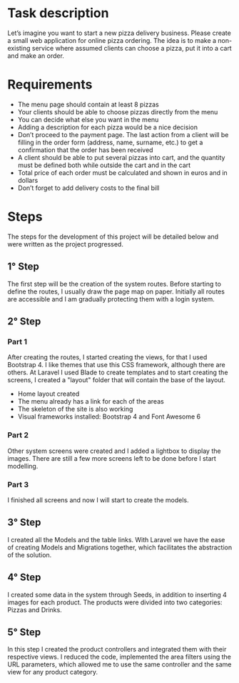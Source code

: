 <h1>Task description</h1>
Let’s imagine you want to start a new pizza delivery business. Please create a small web application for online pizza ordering. The idea is to make a non-existing service where assumed clients can choose a pizza, put it into a cart and make an order.

<h1>Requirements</h1>
<ul>
 <li>The menu page should contain at least 8 pizzas</li> <li>Your clients should be able to choose pizzas directly from the menu</li> <li>You can decide what else you want in the menu</li> <li>Adding a description for each pizza would be a nice decision</li> <li>Don’t proceed to the payment page. The last action from a client will be filling in the order form (address, name, surname, etc.) to get a confirmation that the order has been received</li> <li>A client should be able to put several pizzas into cart, and the quantity must be defined both while outside the cart and in the cart</li> <li>Total price of each order must be calculated and shown in euros and in dollars</li> <li>Don’t forget to add delivery costs to the final bill</li>
</ul>

<h1>Steps</h1>
The steps for the development of this project will be detailed below and were written as the project progressed.

<h2>1° Step</h2>
The first step will be the creation of the system routes. Before starting to define the routes, I usually draw the page map on paper. Initially all routes are accessible and I am gradually protecting them with a login system.

<h2>2° Step</h2>
<h3>Part 1</h3>
After creating the routes, I started creating the views, for that I used Bootstrap 4. I like themes that use this CSS framework, although there are others. At Laravel I used Blade to create templates and to start creating the screens, I created a "layout" folder that will contain the base of the layout.
<ul>
 <li>Home layout created</li>
 <li>The menu already has a link for each of the areas</li>
 <li>The skeleton of the site is also working</li>
 <li>Visual frameworks installed: Bootstrap 4 and Font Awesome 6</li>
</ul>

<h3>Part 2</h3>
Other system screens were created and I added a lightbox to display the images. There are still a few more screens left to be done before I start modelling.

<h3>Part 3</h3>
I finished all screens and now I will start to create the models.

<h2>3° Step</h2>
I created all the Models and the table links. With Laravel we have the ease of creating Models and Migrations together, which facilitates the abstraction of the solution.

<h2>4° Step</h2>
I created some data in the system through Seeds, in addition to inserting 4 images for each product. The products were divided into two categories: Pizzas and Drinks.

<h2>5° Step</h2>
In this step I created the product controllers and integrated them with their respective views. I reduced the code, implemented the area filters using the URL parameters, which allowed me to use the same controller and the same view for any product category.